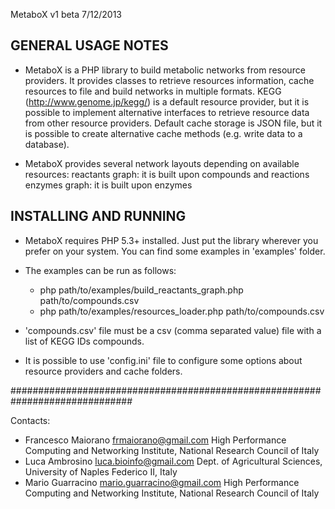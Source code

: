 MetaboX v1 beta 7/12/2013

GENERAL USAGE NOTES
-------------------
- MetaboX is a PHP library to build metabolic networks from resource providers.
  It provides classes to retrieve resources information, cache resources to file
  and build networks in multiple formats.
  KEGG (http://www.genome.jp/kegg/) is a default resource provider, but it is
  possible to implement alternative interfaces to retrieve resource data from
  other resource providers.
  Default cache storage is JSON file, but it is possible to create alternative
  cache methods (e.g. write data to a database).

- MetaboX provides several network layouts depending on available resources:
  reactants graph: it is built upon compounds and reactions
  enzymes graph: it is built upon enzymes

INSTALLING AND RUNNING
----------------------
- MetaboX requires PHP 5.3+ installed. Just put the library wherever you prefer
  on your system. You can find some examples in 'examples' folder.

- The examples can be run as follows:
  + php path/to/examples/build_reactants_graph.php path/to/compounds.csv
  + php path/to/examples/resources_loader.php path/to/compounds.csv

- 'compounds.csv' file must be a csv (comma separated value) file with a list
  of KEGG IDs compounds.

- It is possible to use 'config.ini' file to configure some options about
  resource providers and cache folders.

##############################################################################

Contacts:
+ Francesco Maiorano <frmaiorano@gmail.com>       High Performance Computing and Networking Institute, National Research Council of Italy
+ Luca Ambrosino     <luca.bioinfo@gmail.com>     Dept. of Agricultural Sciences, University of Naples Federico II, Italy
+ Mario Guarracino   <mario.guarracino@gmail.com> High Performance Computing and Networking Institute, National Research Council of Italy

